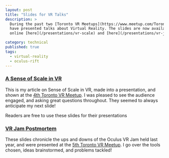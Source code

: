 ```yaml
---
layout: post
title: "Slides for VR Talks"
description: >
  During the past two [Toronto VR Meetups](https://www.meetup.com/TorontoVR/) I
  have presented talks about Virtual Reality. The slides are now available
  online [here](/presentations/vr-scale) and [here](/presentations/vr-jam-post-mortem).

category: technical
published: true
tags:
  - virtual-reality
  - oculus-rift
---
```


### [A Sense of Scale in VR](/presentations/vr-scale)

This is my article on Sense of Scale in VR, made into a presentation, and shown
at the [4th Toronto VR Meetup](https://www.meetup.com/TorontoVR/events/175128952/).
I was pleased to see the audience engaged, and asking great questions
throughout. They seemed to always anticipate my next slide!

Readers are free to use these slides for their presentations

### [VR Jam Postmortem](/presentations/vr-jam-post-mortem)

These slides chronicle the ups and downs of the Oculus VR Jam held last year,
and were presented at the [5th Toronto VR Meetup](https://www.meetup.com/TorontoVR/events/182882212/).
I go over the tools chosen, ideas brainstormed, and problems tackled!
